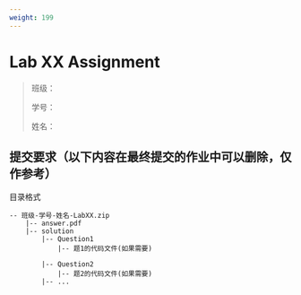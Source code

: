 ```yaml
---
weight: 199
---
```


# Lab XX Assignment

> 班级：
> 
> 学号：
> 
> 姓名：

## 提交要求（以下内容在最终提交的作业中可以删除，仅作参考）

目录格式

```shell
-- 班级-学号-姓名-LabXX.zip
    |-- answer.pdf
    |-- solution
        |-- Question1
            |-- 题1的代码文件(如果需要)

        |-- Question2
            |-- 题2的代码文件(如果需要)
        |-- ...
```